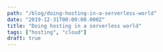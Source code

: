 ```yaml
---
path: "/blog/doing-hosting-in-a-serverless-world"
date: "2019-12-31T00:00:00.000Z"
title: "Doing hosting in a serverless world"
tags: ["hosting", "cloud"]
draft: true
---
```

